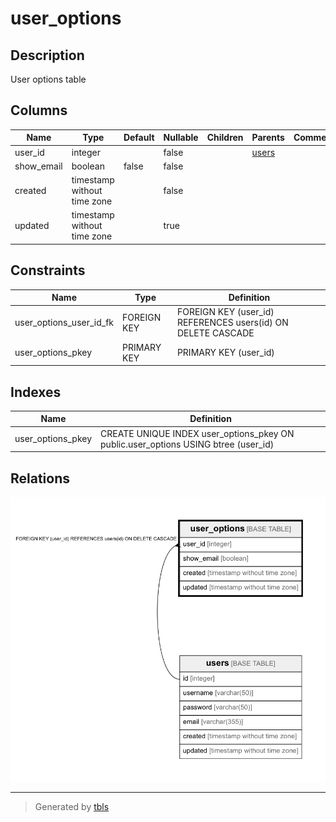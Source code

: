 # user_options

## Description

User options table

## Columns

| Name       | Type                        | Default | Nullable | Children | Parents           | Comment |
| ---------- | --------------------------- | ------- | -------- | -------- | ----------------- | ------- |
| user_id    | integer                     |         | false    |          | [users](users.md) |         |
| show_email | boolean                     | false   | false    |          |                   |         |
| created    | timestamp without time zone |         | false    |          |                   |         |
| updated    | timestamp without time zone |         | true     |          |                   |         |

## Constraints

| Name                    | Type        | Definition                                                   |
| ----------------------- | ----------- | ------------------------------------------------------------ |
| user_options_user_id_fk | FOREIGN KEY | FOREIGN KEY (user_id) REFERENCES users(id) ON DELETE CASCADE |
| user_options_pkey       | PRIMARY KEY | PRIMARY KEY (user_id)                                        |

## Indexes

| Name              | Definition                                                                         |
| ----------------- | ---------------------------------------------------------------------------------- |
| user_options_pkey | CREATE UNIQUE INDEX user_options_pkey ON public.user_options USING btree (user_id) |

## Relations

![er](user_options.png)

---

> Generated by [tbls](https://github.com/k1LoW/tbls)
